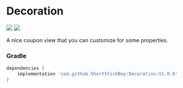 # Decoration

[![](https://jitpack.io/v/ShortStickBoy/Coupon.svg)](https://jitpack.io/#ShortStickBoy/Decoration)
[![](https://img.shields.io/badge/License-Apache%202.0-orange.svg)](http://www.apache.org/licenses/LICENSE-2.0.html)

A nice coupon view that you can customize for some properties.

### Gradle
```groovy
dependencies {
    implementation 'com.github.ShortStickBoy:Decoration:V1.0.0'
}
```